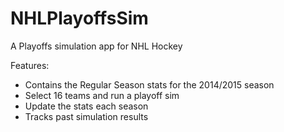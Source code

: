 # NHLPlayoffsSim
A Playoffs simulation app for NHL Hockey

Features:

* Contains the Regular Season stats for the 2014/2015 season
* Select 16 teams and run a playoff sim
* Update the stats each season
* Tracks past simulation results
